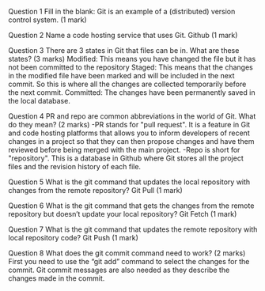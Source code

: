 
Question 1 
Fill in the blank:
Git is an example of a (distributed) version control system. 
(1 mark)

Question 2
Name a code hosting service that uses Git.  Github 
(1 mark)

Question 3
There are 3 states in Git that files can be in. What are these states?
(3 marks)
Modified: This means you have changed the file but it has not been committed to the repository
Staged: This means that the changes in the modified file have been marked and will be included in the next commit. So this is where all the changes are collected temporarily before the next commit.
Committed: The changes have been permanently saved in the local database.

Question 4
PR and repo are common abbreviations in the world of Git. What do they mean?
(2 marks)
-PR stands for "pull request". It is a feature in Git and code hosting platforms that allows you to inform developers of recent changes in a project so that they can then propose changes and have them reviewed before being merged with the main project.
-Repo is short for "repository". This is a database in Github where Git stores all the project files and the revision history of each file.

Question 5
What is the git command that updates the local repository with changes from the remote repository? Git Pull
(1 mark)

Question 6
What is the git command that gets the changes from the remote repository but doesn’t update your local repository? Git Fetch
(1 mark)

Question 7
What is the git command that updates the remote repository with local repository code? Git Push
(1 mark)

Question 8
What does the git commit command need to work?
(2 marks)
First you need to use the “git add” command to select the changes for the commit. Git commit messages are also needed as they describe the changes made in the commit. 
